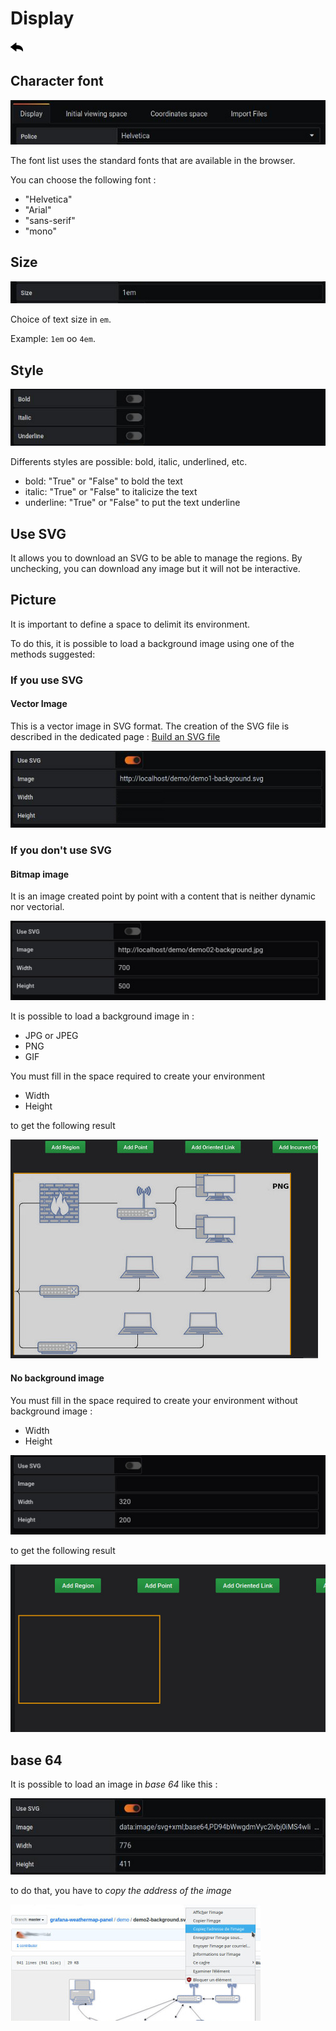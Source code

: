 # Display
[![](../../screenshots/other/Go-back.png)](README.md)


## Character font

![font](../../screenshots/editor/display/font.jpg)

The font list uses the standard fonts that are available in the browser.

You can choose the following font :

- "Helvetica"
- "Arial"
- "sans-serif"
- "mono"


## Size

![size](../../screenshots/editor/display/size.jpg)

Choice of text size in `em`. 

Example: `1em` oo `4em`.
 
 
 
## Style

![style](../../screenshots/editor/display/style.jpg)

Differents styles are possible: bold, italic, underlined, etc.

- bold: "True" or "False" to bold the text
- italic: "True" or "False" to italicize the text
- underline: "True" or "False" to put the text underline

        
        
## Use SVG

It allows you to download an SVG to be able to manage the regions. By unchecking, you can download any image but it will not be interactive.

## Picture

It is important to define a space to delimit its environment.

To do this, it is possible to load a background image using one of the methods suggested: 

### If you use SVG

#### Vector Image

This is a vector image in SVG format. The creation of the SVG file is described in the dedicated page : [Build an SVG file](../appendix/svg.md)

![display](../../screenshots/editor/display/svg-background.jpg)




### If you don't use SVG

#### Bitmap image

It is an image created point by point with a content that is neither dynamic nor vectorial.

![display](../../screenshots/editor/display/jpg-background.jpg)



It is possible to load a background image in : 

- JPG or JPEG
- PNG
- GIF

You must fill in the space required to create your environment

- Width
- Height

to get the following result

![display](../../screenshots/editor/display/jpg-resultat.jpg)




#### No background image

You must fill in the space required to create your environment without background image :

- Width
- Height

![no-background](../../screenshots/editor/display/no-background.jpg)


to get the following result

![resultat](../../screenshots/editor/display/no-resultat.jpg)



## base 64

It is possible to load an image in *base 64* like this : 


![display](../../screenshots/editor/display/base64-picture.jpg)


to do that, you have to *copy the address of the image*

![display](../../screenshots/editor/display/base64-capture.jpg)




